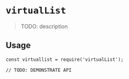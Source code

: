 # `virtualList`

> TODO: description

## Usage

```
const virtuallist = require('virtualList');

// TODO: DEMONSTRATE API
```
